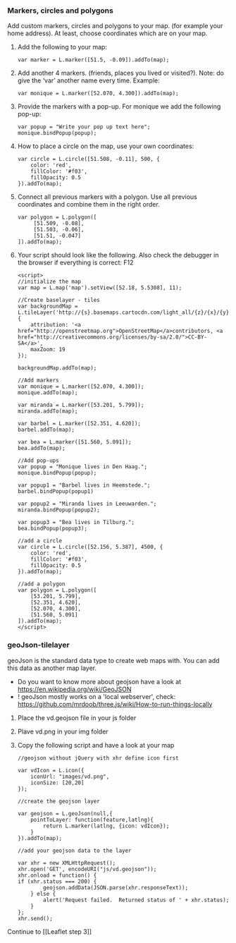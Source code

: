 ### Markers, circles and polygons
Add custom markers, circles and polygons to your map. (for example your home address). At least, choose coordinates which are on your map.

1. Add the following to your map:

	~~~~
	var marker = L.marker([51.5, -0.09]).addTo(map);
	~~~~

2. Add another 4 markers. (friends, places you lived or visited?). Note: do give the ‘var’ another name every time. Example:

	~~~~
	var monique = L.marker([52.070, 4.300]).addTo(map);
	~~~~

3. Provide the markers with a pop-up. For monique we add the following pop-up:

	~~~~
	var popup = "Write your pop up text here";
	monique.bindPopup(popup); 
	~~~~


4. How to place a circle on the map, use your own coordinates:

	~~~~
	var circle = L.circle([51.508, -0.11], 500, {
		color: 'red',
		fillColor: '#f03',
		fillOpacity: 0.5
	}).addTo(map);
	~~~~

5. Connect all previous markers with a polygon. Use all previous coordinates and combine them in the right order.

	~~~~
	var polygon = L.polygon([
		 [51.509, -0.08],
		 [51.503, -0.06],
		 [51.51, -0.047]
	]).addTo(map);
	~~~~


6. Your script should look like the following. Also check the debugger in the browser if everything is correct: F12

	~~~~
	<script>
	//initialize the map
	var map = L.map('map').setView([52.18, 5.5308], 11);
	
	//Create baselayer - tiles
	var backgroundMap = L.tileLayer('http://{s}.basemaps.cartocdn.com/light_all/{z}/{x}/{y}.png', {
		attribution: '<a href="http://openstreetmap.org">OpenStreetMap</a>contributors, <a href="http://creativecommons.org/licenses/by-sa/2.0/">CC-BY-SA</a>',
		maxZoom: 19
	});
	
	backgroundMap.addTo(map);
	
	//Add markers
	var monique = L.marker([52.070, 4.300]);
	monique.addTo(map);
	
	var miranda = L.marker([53.201, 5.799]);
	miranda.addTo(map);
	
	var barbel = L.marker([52.351, 4.620]);
	barbel.addTo(map);
	
	var bea = L.marker([51.560, 5.091]);
	bea.addTo(map);
	
	//Add pop-ups
	var popup = "Monique lives in Den Haag.";
	monique.bindPopup(popup);
	
	var popup1 = "Barbel lives in Heemstede.";
	barbel.bindPopup(popup1)
	
	var popup2 = "Miranda lives in Leeuwarden.";
	miranda.bindPopup(popup2);
	
	var popup3 = "Bea lives in Tilburg.";
	bea.bindPopup(popup3);
	
	//add a circle
	var circle = L.circle([52.156, 5.387], 4500, {
		color: 'red',
		fillColor: '#f03',
		fillOpacity: 0.5
	}).addTo(map);  
	
	//add a polygon   
	var polygon = L.polygon([
		[53.201, 5.799],
		[52.351, 4.620],
		[52.070, 4.300],
		[51.560, 5.091]
	]).addTo(map);
	</script>
	~~~~

### geoJson-tilelayer
geoJson is the standard data type to create web maps with. You can add this data as another map layer.

* Do you want to know more about geojson have a look at https://en.wikipedia.org/wiki/GeoJSON
* ! geoJson mostly works on a 'local webserver', check: https://github.com/mrdoob/three.js/wiki/How-to-run-things-locally

1. Place the vd.geojson file in your js folder
2. Plave vd.png in your img folder
3. Copy the following script and have a look at your map

	~~~~
	//geojson without jQuery with xhr define icon first
	
	var vdIcon = L.icon({
		iconUrl: "images/vd.png",
		iconSize: [20,20]
	});
	
	//create the geojson layer
	
	var geojson = L.geoJson(null,{
		pointToLayer: function(feature,latlng){
			return L.marker(latlng, {icon: vdIcon});
		}
	}).addTo(map);

	//add your geojson data to the layer

	var xhr = new XMLHttpRequest();
	xhr.open('GET', encodeURI("js/vd.geojson"));
	xhr.onload = function() {
	if (xhr.status === 200) {
			geojson.addData(JSON.parse(xhr.responseText));
		} else {
			alert('Request failed.  Returned status of ' + xhr.status);
		}
	};
	xhr.send();
	~~~~

Continue to [[Leaflet step 3]]